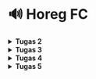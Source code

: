 # 🔊 Horeg FC

<details>
<Summary><b>Tugas 2</b></Summary>

# Tugas 2
## 🛠️ Setup Git dan GitHub
1. Buka Terminal VSCode dan ketik `git clone <link>`
2. Buat branch utama baru bernama main dengan `git branch -M main`
3. Tambahkan folder .gitignore
4. Melakukan testing dengan 
    ```bash
    git add .
    git commit -m "tes komen"
    git push -u origin main

## 🐍 Setup Virtual Environment dan Django
1. Buka virtual environment dengan `python -m venv env`
2. Ketik `env\Scripts\activate`
3. Buat berkas bernama `requirements.txt` dan tambahkan beberapa dependencies
4. Install dengan `pip install -r requirements.txt`
5. Buat proyek Django `django-admin startproject horeg_fc .`
6. Buat file `.env` dan `.env.prod`
7. Modifikasi `settings.py`
8. Lakukan migrate dengan `python manage.py migrate`
9. Jalankan server Django dengan `python manage.py runserver`

## 🔧 Setting PWS
1. Buat project baru pada PWS
2. Ubah raw environmentnya menjadi sesuai dengan `.env.prod`
3. Tambahkan `ALLOWED_HOST` di `settings.py`
4. Jalankan informasi Project Command di PWS

## 📱 Setup Aplikasi `main`
1. Buat aplikasi baru bernama main dengan `python manage.py startapp main`
2. Masukkan `main` ke dalam proyek
3. Buat folder templates dan buat file bernama `main.html` di dalamnya
4. Ubah isi dari `models.py`
5. Lakukan migrasi dengan `python manage.py makemigrations` dan `python manage.py migrate`
6. Masukkan data di `views.py`
7. Modifikasi template

## 🌐 URL Routing
1. Buat berkas `urls.py` di dalam `main`
2. Import `include` di `angkringan_cyberpunk/urls.py` dan tambahkan
    ```bash
    path('', include('main.urls'))

## Project siap dijalankan!
Jalankan proyek dengan `python manage.py runserver`

## Routing bekerja dengan cara
![Alur kerja Django](request_response.jpg)
`urls.py` mencocokan URL yang diakses browser dengan daftar path yang didefinisikan di file `urls.py`. Apabila cocok, request akan diarahkan ke view yang sesuai.

Setelah menerima request dari `urls.py`, `views.py` akan mengambil atau memodifikasi data di `models.py` jika perlu. Lalu mengirim data ke `Template` untuk dirender menjadi `HTML`. Hasil render tersebut yang menjadi `HTTP Response` dan dikirim kembali ke user.

`models.py` berfungsi sebagai tempat untuk mendefinisikan tabel `database` dalam bentuk class Python. Django bisa mengambil, mengubah, atau bahkkan menyimpan data di `database` tanpa pakai query SQL secara langsung. Models biasanya dipakai oleh `views.py` untuk mengambil atau menyimpan data, tetapi tidak berhubungan langsung dengan template ataupun URL.

Berkas `HTML` atau template `HTML` adalah berkas berisi tampilan halaman web. Namun, template tidak bisa mengambil datanya sendiri, semua data dikirim dari `views.py`, lalu views membuat `HTTP Response` dan dikirim ke browser

## Peran `settings.py` dalam proyek Django
Secara garis besar settings.py berguna untuk mengatur proyek Django yang digunakan.
Contohnya seperti `ALLOWED_HOST` untuk mengatur host/domain yang boleh mengakses aplikasi.
Lalu ada `Database` yang berfungsi ke dalam dua jalur, yaitu jika `PRODUCTION` bernilai `True`, Django akan menggunakan model `PostgreSQL`. Namun, jika `PODUCTION` bernilai `False`, Django akan menggunakan `SQLite`

## Cara kerja migrasi di database Django
Setiap perubahan di models.py harus dimigrasi. Migrasi bekerja dengan menyamakan bentuk database dengan model yang dibuat di models.py. Saat mengubah models.py, Django akan membuat file migrasi dengan `python manage.py makemigrations`. Setelah itu, jalankan `python manage.py migrate` agar menerapkan perubahan itu langsung ke Database.

## Alasan Django dijadikan permulaan pembelajaran
Django sudah menyediakan banyak fitur bawaan sehingga tidak perlu mengatur semuanya dari awal. Dengan Django, kita bisa langsung belajar konsep inti pengembangan perangkat lunak, seperti MVT. Hal ini membuat Django cocok dijadikan framework awal untuk memahami cara kerja pengembangan aplikasi yang terstruktur.

## Feedback untuk Asdos Tutorial 1
Tidak ada, kebetulan tutorial 1 tidak menemukan kesulitan
</details>
<details>
<Summary><b>Tugas 3</b></Summary>

# Tugas 3
1. Buat file `forms.py`
    ```bash
    from django.forms import ModelForm
    from main.models import Product

    class NewsForm(ModelForm):
        class Meta:
            model = Product
            fields = ["name", "description", "category", "thumbnail", "is_viral"]
2. Menambahkan beberapa import pada `views.py`
3. Menambahkan variable `products_list` dan fungsi baru pada `views.py`
4. Menambahkan import fungsi yang sudah dibuat tadi pada `urls.py` di direktori main
5. Tambahkan path URL ke dalam `urlpatterns`
6. Ubah `main.html` agar bisa menampilkan data dan add new product yang akan muncul di halaman form
7. Buat file baru bernama `add_product.html`, yang berisikan token security dan template tag
8. Buat file baru bernama `product_detail.html`
9. Tambahkan `CSRF_TRUSTED_ORIGINS` di dalam `settings.py`


1. Import `HttpResponse` dan `Serializer` di views.py
2. Tambahkan fungsi `show_xml` dan `show_json` di `views.py`
3. Tambahkan import `show_xml` dan `show_json` di `urls.py`
4. Tambahkan path `path('xml/', show_xml, name='show_xml')` dan `path('json/', show_json, name='show_json')` di `urlpatterns`
5. Tambahkan fungsi `show_xml_by_id` dan `show_json_by_id` di views.py
6. Untuk by id, gunakan blok try and catch agar diteruskan ke error code 404 jika terjadi error
7. Tambahkan importnya di `urls.py`
8. Tambahkan pathnya di `urlspatterns`

## Mengapa kita memerlukan data delivery dalam pengimplementasian sebuah platform?
Data delivery berguna untuk menyalurkan data dari sumber, seperti database, server, dan lainnya ke pengguna yang membutuhkan.
Data delivery memastikan data bergerak dari sumber ke pengguna dengan cepat, aman, dan konsisten.
Tanpa data delivery, platform mungkin akan mengalami masalah kinerja, keamanan, dan lainnya yang mengakibatkan turunnya kualitas layanan bagi pengguna

## Lebih baik XML atau JSON? Mengapa JSON lebih populer?
Menurut saya lebih baik JSON, karena tata bahasa yang digunakan mirip Java Script dan dia menggunakan seperti dictionary. Perbedaannya dengan dictionary adalah key di JSON harus string.
Selain itu, JSON juga lebih mudah dibaca dibandingkan dengan XML

## Fungsi dari method is_valid()
Method `is_valid()` berguna untuk memvalidasi data yang dikirim oleh form, misalnya seperti mengecek field yang seharusnya menerima sebuah integer, form ternyata menerima string alphabet. Jika string angka, method `is_valid` akan mengubahnya menjadi integer
Contoh untuk price sebuah IntegerField, jika user memasukkan sebuah integer maka `is_valid()` akan mengembalikan `True`
    
## Mengapa butuh csrf_token pada form Django? Apa yang terjadi jika tidak menambahkan csrf_token? Bagaimana hal tersebut bisa dimanfaatkan penyerang?
CSRF adalah token unique yang dibuat oleh Django untuk melindungi form dari serangan CSRF (Cross-Site Request Forgery)
Jika tidak menambahkan token, penyerang bisa menjalankan aksi seperti mengubah password atau menghapus data
Penyerang membuat halaman berbahaya yang mengirim request POST ke target, browser korban mengikutsertakan cookie login tanpa disadari

## Step by step
Saya mengikuti sedikit dari tutorial (karena beberapa data tidak terlalu perlu diubah/berbeda) dan mencoba-coba untuk htmlnya. Menghadapi trials dan errors karena models kekurangan attributes yang cukup diperlukan

## Pesan untuk asdos
tidak ada

## Postman Screenshot
1. XML
![Postman XML](xml_postman.png)

2. JSON
![Postman JSON](json_postman.png)

3. XML with ID
![Postman XML with ID](xml_id_postman.png)

4. JSON with ID
![Postman JSON with ID](json_id_postman.png)
</details>
<details>
<Summary><b>Tugas 4</b></Summary>

# Tugas 4
1. Import di `views.py`
    ```python
    from django.contrib import messages
    from django.contrib.auth.forms import UserCreationForm, AuthenticationForm
    from django.contrib.auth import authenticate, login, logout
2. Tambahkan fungsi `register`, `login_user`, dan `logout_user` di `views.py`
3. Buat file `register.html` dan `login_html`
4. Tambahkan tombol logout di `main.html`
5. Import kedua fungsi tersebut di `urls.py` lalu tambahkan path
    ```python
    path('register/', register, name='register'),
    path('login/', login_user, name='login'),

1. Import di `views.py`
    ```python
    import datetime
    from django.http import HttpResponseRedirect
    from django.urls import reverse
    from django.contrib.auth.decorators import login_required
2. Tambahkan `@login_required(login_url='/login')` di atas `show_main` dan `show_product`
3. Ubah fungsi `login_user` untuk set cookie `last_login`
4. Set fungsi `logout_user` agar menghapus cookie `last_login`
5. Tambahkan `last_login` di dalam context dari fungsi `show_main`
6. Tampilkan informasi tentang `last_login` di `main.html`

1. Import `from django.contrib.auth.models import User` di `models.py`
2. Pada `models.py`, tambahkan `user = models.ForeignKey(User, on_delete=models.CASCADE, null=True)` di awal class Product
3. Jalankan `makemigration` dan `migrate`
4. Ubah `add_product` menjadi
    ```python
    def add_product(request):
    form = ProductForm(request.POST or None)

    if form.is_valid() and request.method == "POST":
        products_entry = form.save(commit=False) # Save tapi belum disimpan di database
        products_entry.user = request.user # Ubah "user" dari data product dengan user yang sedang login
        products_entry.save() # Simpan di database
        return redirect('main:show_main')

    context = {'form': form}
    return render(request, "add_product.html", context)
5. Ubah `show_main` untuk dapat memfilter produk milik user atau milik semua orang
6. Tambahkan tombol untuk melihat filter tersebut di `main.html` serta menampilkan nama author di `product_detail.html`

## Apa itu Django AuthenticationForm? Jelaskan juga kelebihan dan kekurangannya.
Django AuthenticationForm berfungsi untuk menangani proses autentikasi pengguna, dengan cara memverifikasi username dan password pengguna yang dimasukkan saat mereka ingin login ke dalam web. Django membuat AuthenticationForm dalam bentuk Form yang secara otomatis sudah menyertakan validasi dasar untuk username dan password.

Kelebihan dari Django AuthenticationForm adalah kemudahannya dalam penggunaan. Kemudahan yang dimaksud adalah kita tidak perlu untuk membuat form autentikasi dari awal, cukup gunakan yang sudah disediakan dari Django tersebut. Selain itu, validasi dasarnya sangat membantu. Form ini akan memeriksa apakah username dan password terisi dan valid.
Namun, Django AuthenticationForm juga tidak luput dari kekurangan. Salah satu kekurangannya adalah keterbatasan kostumisasi. Formulir hanya dapat mendukung bidang username dan password saja. Jika ingin menambahkan bidang lain, seperti email, kita harus membuat form kustom yang baru dari Form atau ModelForm

## Apa perbedaan antara autentikasi dan otorisasi? Bagaiamana Django mengimplementasikan kedua konsep tersebut?
Autentikasi secara garis besar berarti memvalidasi user dengan passwordnya, seperti saat login. Sedangkan, Otorisasi berguna untuk menentukan hak akses dari pengguna. Django mengimplementasikan kedua konsep ini melalui `django.contrib.auth`. Contoh autentikasi adalah seperti model User, seperti `UserCreationForm()` ini merupakan contoh autentikasi dengan juga mengecek `form.is_valid`. Jika autentikasi berhasil, maka program akan lanjut `login(request, user)`. Lalu, untuk otorisasi, Django mengimplementasikannya dengan `@login_required`, yang berarti jika fungsi tersebut ingin dijalankan, maka harus login terlebih dahulu

## Apa saja kelebihan dan kekurangan session dan cookies dalam konteks menyimpan state di aplikasi web?
Kelebihan cookies adalah dia bisa bertahan meskipun browser sudah ditutup, yang artinya jika pengguna sudah melakukan login di suatu situs dan tidak melakukan logout, kemudian browser ditutup, ketika dibuka kembali pengguna masih dalam kondisi login. Kekurangannya ada di ukurannya yang kecil, juga rentan terhadap serangan seperti XSS.
Kelebihan session terdapat pada keamanannya karena data asli terdapat di server dan tentunya bisa menyimpan data dalam jumlah yang besar. Namun, kekurangan dari session adalah penggunaan memori server untuk setiap sesi aktif. Selain itu, session juga sangat bergantung pada cookies agar dapat berfungsi dengan baik. Contoh kekurangan session ketika pada suatu web yang terdapat 100,000 pengguna yang sedang aktif. Semua pengguna melakukan penyimpanan data seperti login, masukin barang ke keranjang, atau lainnya, mengakibatkan memori server dapat terisi dengan cepat, sehingga server jadi tidak responsif ataupun bisa crash.

## Apakah penggunaan cookies aman secara default dalam pengembangan web, atau apakah ada risiko potensial yang harus diwaspadai? Bagaimana Django menangani hal tersebut?
    Secara default, penggunaan cookies dalam pengembangan web tidak sepenuhnya aman. Risiko potensial yang umumnya diwaspadai pada cookies adalah XSS, di mana penyerang dapat mengambil cookie dari browser korban. Django sudah menangani keamanan cookies, salah satunya seperti menerapkan token CSRF. Token ini disimpan ke dalam cookies serta di dalam halaman web.

</details>
<details>
<Summary><b>Tugas 5</b></Summary>

1. Karena sudah ada tombol Delete, tujuan selanjutnya buat tombol Edit
2. Tambahkan fungsi `edit_product` di dalam `views.py`
    ```python
    def edit_product(request, id):
        product = get_object_or_404(Product, pk=id)
        form = ProductForm(request.POST or None, instance=product)
        if form.is_valid() and request.method == "POST":
            form.save()
            return redirect('main:show_main')
        
        context = {
            'form' : form
        }

        return render(request, "edit_product.html", context)
3. Import `edit_product` di `urls.py` serta tambahkan `path('news/<uuid:id>/edit', edit_product, name='edit_product')` di urlpatterns
4. Buat file `edit_product.html` dengan isi kurang lebih sama seperti `add_product`
5. Buat folder `templates` di direktori utama lalu buat file `navbar.html`
6. Masukkan `{% include 'navbar.html' %}` di semua file html
7. Pada `settings.py`, tambahkan middleware WhiteNoise `'whitenoise.middleware.WhiteNoiseMiddleware'` tepat di bawah security
8. Pastikan statics variable di `settings.py` dikonfigurasi
    ```python
    STATIC_URL = '/static/'
    if DEBUG:
        STATICFILES_DIRS = [
            BASE_DIR / 'static' 
        ]
    else:
    STATIC_ROOT = BASE_DIR / 'static' 
9. Buat folder `static` di direktori utama, lalu tambahkan folder `image` dan tambahkan images yang diperlukan
10. Tambahkan `{% load static %}` di semua html
11. Ubah styling di semua html jika diperlukan
</details>